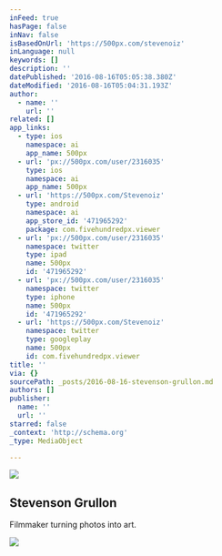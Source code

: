 ```yaml
---
inFeed: true
hasPage: false
inNav: false
isBasedOnUrl: 'https://500px.com/stevenoiz'
inLanguage: null
keywords: []
description: ''
datePublished: '2016-08-16T05:05:38.380Z'
dateModified: '2016-08-16T05:04:31.193Z'
author:
  - name: ''
    url: ''
related: []
app_links:
  - type: ios
    namespace: ai
    app_name: 500px
  - url: 'px://500px.com/user/2316035'
    type: ios
    namespace: ai
    app_name: 500px
  - url: 'https://500px.com/Stevenoiz'
    type: android
    namespace: ai
    app_store_id: '471965292'
    package: com.fivehundredpx.viewer
  - url: 'px://500px.com/user/2316035'
    namespace: twitter
    type: ipad
    name: 500px
    id: '471965292'
  - url: 'px://500px.com/user/2316035'
    namespace: twitter
    type: iphone
    name: 500px
    id: '471965292'
  - url: 'https://500px.com/Stevenoiz'
    namespace: twitter
    type: googleplay
    name: 500px
    id: com.fivehundredpx.viewer
title: ''
via: {}
sourcePath: _posts/2016-08-16-stevenson-grullon.md
authors: []
publisher:
  name: ''
  url: ''
starred: false
_context: 'http://schema.org'
_type: MediaObject

---
```

![](https://the-grid-user-content.s3-us-west-2.amazonaws.com/77c14bf1-f881-4375-b650-60c3a00072d5.png)

<article style=""><h1>Stevenson Grullon</h1><p>Filmmaker turning photos into art.</p><img src="https://drscdn.500px.org/photo/154165185/m%3D1170/2c7fd84ff81623eb26fe5781e77fc3d3" /></article>